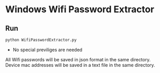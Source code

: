 # Windows Wifi Password Extractor


## Run
```bash
python WifiPasswordExtractor.py
```
* No special previliges are needed

All Wifi passwords will be saved in json format in the same directory.  
Device mac addresses will be saved in a text file in the same directory.